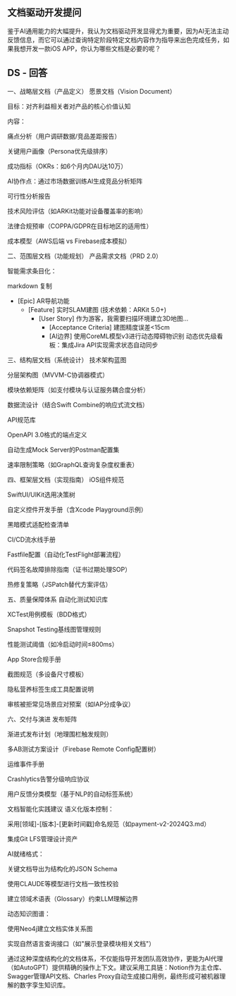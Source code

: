 ## 文档驱动开发提问
鉴于AI通用能力的大幅提升，我认为文档驱动开发显得尤为重要，因为AI无法主动反馈信息，而它可以通过查询特定阶段特定文档内容作为指导来出色完成任务，如果我想开发一款iOS APP，你认为哪些文档是必要的呢？

## DS - 回答

一、战略层文档（产品定义）
愿景文档（Vision Document）

目标：对齐利益相关者对产品的核心价值认知

内容：

痛点分析（用户调研数据/竞品差距报告）

关键用户画像（Persona优先级排序）

成功指标（OKRs：如6个月内DAU达10万）

AI协作点：通过市场数据训练AI生成竞品分析矩阵

可行性分析报告

技术风险评估（如ARKit功能对设备覆盖率的影响）

法律合规预审（COPPA/GDPR在目标地区的适用性）

成本模型（AWS后端 vs Firebase成本模拟）

二、范围层文档（功能规划）
产品需求文档（PRD 2.0）

智能需求条目化：

markdown
复制
- [Epic] AR导航功能
  - [Feature] 实时SLAM建图 (技术依赖：ARKit 5.0+)
    - [User Story] 作为游客，我需要扫描环境建立3D地图...
      - [Acceptance Criteria] 建图精度误差<15cm
      - [AI边界] 使用CoreML模型v3进行动态障碍物识别
动态优先级看板：集成Jira API实现需求状态自动同步

三、结构层文档（系统设计）
技术架构蓝图

分层架构图（MVVM-C协调器模式）

模块依赖矩阵（如支付模块与认证服务耦合度分析）

数据流设计（结合Swift Combine的响应式流文档）

API规范库

OpenAPI 3.0格式的端点定义

自动生成Mock Server的Postman配置集

速率限制策略（如GraphQL查询复杂度权重表）

四、框架层文档（实现指南）
iOS组件规范

SwiftUI/UIKit选用决策树

自定义控件开发手册（含Xcode Playground示例）

黑暗模式适配检查清单

CI/CD流水线手册

Fastfile配置（自动化TestFlight部署流程）

代码签名故障排除指南（证书过期处理SOP）

热修复策略（JSPatch替代方案评估）

五、质量保障体系
自动化测试知识库

XCTest用例模板（BDD格式）

Snapshot Testing基线图管理规则

性能测试阈值（如冷启动时间≤800ms）

App Store合规手册

截图规范（多设备尺寸模板）

隐私营养标签生成工具配置说明

审核被拒常见场景应对预案（如IAP分成争议）

六、交付与演进
发布矩阵

渐进式发布计划（地理围栏触发规则）

多AB测试方案设计（Firebase Remote Config配置树）

运维事件手册

Crashlytics告警分级响应协议

用户反馈分类模型（基于NLP的自动标签系统）

文档智能化实践建议
语义化版本控制：

采用[领域]-[版本]-[更新时间戳]命名规范（如payment-v2-2024Q3.md）

集成Git LFS管理设计资产

AI就绪格式：

关键文档导出为结构化的JSON Schema

使用CLAUDE等模型进行文档一致性校验

建立领域术语表（Glossary）约束LLM理解边界

动态知识图谱：

使用Neo4j建立文档实体关系图

实现自然语言查询接口（如"展示登录模块相关文档"）

通过这种深度结构化的文档体系，不仅能指导开发团队高效协作，更能为AI代理（如AutoGPT）提供精确的操作上下文。建议采用工具链：Notion作为主仓库、Swagger管理API文档、Charles Proxy自动生成接口用例，最终形成可被机器理解的数字孪生知识库。


